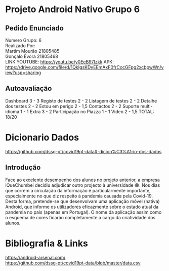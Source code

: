 # Projeto Android Nativo Grupo 6

## Pedido Enunciado

Numero Grupo: 6  
Realizado Por:  
Martim Mourão 21805485  
Gonçalo Évora 21805468  
LINK YOUTUBE: https://youtu.be/y0EeB97Izkk
APK: https://drive.google.com/file/d/1QkIgsKDyEEmAxF0frCocGFpg2xcbpwWn/view?usp=sharing

## Autoavaliação  
Dashboard 3 - 3
Registo de testes 2 - 2
Listagem de testes 2 - 2
Detalhe dos testes 2 - 2
Estou em perigo 2 - 1,5
Contactos 2 - 2
Suporte multi-idioma 1 - 1
Extra 3 - 2
Participação no Piazza 1 - 1
Video 2 - 1,5
TOTAL: 18/20

# Dicionario Dados

https://github.com/dssg-pt/covid19pt-data#-dicion%C3%A1rio-dos-dados

## Introdução
Face ao excelente desempenho dos alunos no projeto anterior, a empresa
iQueChumbei decidiu adjudicar outro projecto à universidade 😁. Nos dias que correm a
circulação da informação é particularmente importante, especialmente no que diz respeito à
pandemia causada pela Covid-19. Desta forma, pretende-se que desenvolvam uma aplicação
móvel (nativa) Android, que informe os utilizadores eficazmente sobre o estado atual da
pandemia no país (apenas em Portugal).
O nome da aplicação assim como o esquema de cores ficarão completamente a cargo
da criatividade dos alunos.

# Bibliografia & Links 

https://android-arsenal.com/  
https://github.com/dssg-pt/covid19pt-data/blob/master/data.csv


